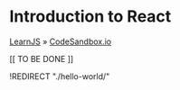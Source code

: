 # Introduction to React
[LearnJS](../../../README.md) » [CodeSandbox.io](../README.md)

[[ TO BE DONE ]]

!REDIRECT "./hello-world/"
